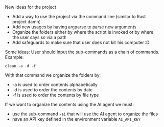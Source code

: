 New ideas for the project
- Add a way to use the project via the command line (similar to Rust project damn)
- Add new usages by having argparse to parse new arguments
- Organize the folders either by where the script is invoked or by where the user says so via a path
- Add safeguards to make sure that user does not kill his computer :D  

Some ideas:
User should input the sub-commands as a chain of commands. Example:

```
clean -a -d -f 
```

With that command we organize the folders by:
- -a is used to order contents alphabetically
- -d is used to order the contents by date
- -f is used to order the contents by file type

If we want to organize the contents using the AI agent we must:
- use the sub-command `-ai` that will use the AI agent to organize the files
- have an API key defined in the environment variable `AI_API_KEY`